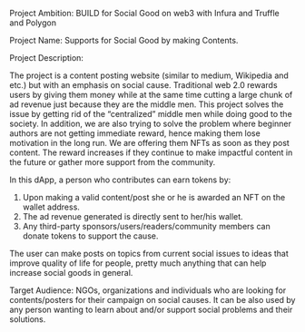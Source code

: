 Project Ambition: BUILD for Social Good on web3 with Infura and Truffle and Polygon

Project Name: Supports for Social Good by making Contents.

Project Description:

The project is a content posting website (similar to medium, Wikipedia and etc.) but with an emphasis on social cause. Traditional web 2.0 rewards users by giving them money while at the same time cutting a large chunk of ad revenue just because they are the middle men. This project solves the issue by getting rid of the “centralized” middle men while doing good to the society. In addition, we are also trying to solve the problem where beginner authors are not getting immediate reward, hence making them lose motivation in the long run. We are offering them NFTs as soon as they post content. The reward increases if they continue to make impactful content in the future or gather more support from the community.

In this dApp, a person who contributes can earn tokens by:
1.	Upon making a valid content/post she or he is awarded an NFT on the wallet address.
2.	The ad revenue generated is directly sent to her/his wallet.
3.	Any third-party sponsors/users/readers/community members can donate tokens to support the cause.

The user can make posts on topics from current social issues to ideas that improve quality of life for people, pretty much anything that can help increase social goods in general.

Target Audience: NGOs, organizations and individuals who are looking for contents/posters for their campaign on social causes. It can be also used by any person wanting to learn about and/or support social problems and their solutions.
